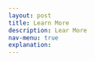 ```yaml
---
layout: post
title: Learn More
description: Lear More
nav-menu: true
explanation:
---
```


<body>
<div style="max-width: 800px;
    display: flex;
    flex-direction: column;
    align-items: center;
    margin: auto;">
    
<object data="page1.svg" width="100%" height="auto"> </object>
<object data="page2.svg" width="100%" height="100%"> </object>
<object data="page3.svg" width="100%" height="100%"> </object>

</div>

</body>
